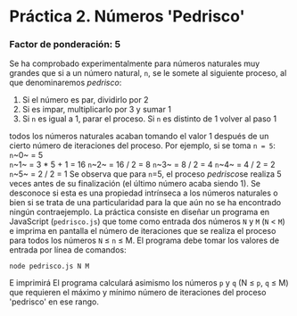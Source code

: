 # Práctica 2. Números 'Pedrisco'
### Factor de ponderación: 5
Se ha comprobado experimentalmente para números naturales muy grandes que si a un número natural, `n`, se le somete al siguiente proceso, al que denominaremos *pedrisco*:
 1. Si el número es par, dividirlo por 2
 2. Si es impar, multiplicarlo por 3 y sumar 1
 3. Si `n` es igual a 1, parar el proceso. Si `n` es distinto de 1 volver al paso 1

todos los números naturales acaban tomando el valor 1 después de un cierto número de iteraciones del proceso. Por ejemplo, si se toma `n = 5`:
`n`~0~ = 5  
`n`~1~ = 3 * 5 + 1 = 16
`n`~2~ = 16 / 2 = 8
`n`~3~ = 8 / 2 = 4
`n`~4~ = 4 / 2 = 2
`n`~5~ = 2 / 2 = 1
Se observa  que para `n`=5, el proceso *pedrisco*se realiza 5 veces antes de su finalización (el último número acaba siendo 1).
Se desconoce si esta es una propiedad intrínseca a los números naturales o bien si se trata de una particularidad para la que aún no se ha encontrado ningún contraejemplo.
La práctica consiste en diseñar un programa en JavaScript (`pedrisco.js`) que tome como entrada dos números `N` y `M` (`N` $\lt$ `M`) e imprima en pantalla el número de iteraciones que se realiza el proceso para todos los números  `N` $\leq$ `n`  $\leq$ M.
El programa debe tomar los valores de entrada por línea de comandos:

    node pedrisco.js N M

E imprimirá 
El programa calculará asimismo los números `p` y `q` (N $\leq$ `p`, `q`  $\leq$ M) que requieren el máximo y mínimo número de iteraciones del proceso 'pedrisco' en ese rango.
<!--stackedit_data:
eyJoaXN0b3J5IjpbNTczNzQ1MDQsOTkzODQ3ODMxLDQyNjM2MD
A1MV19
-->